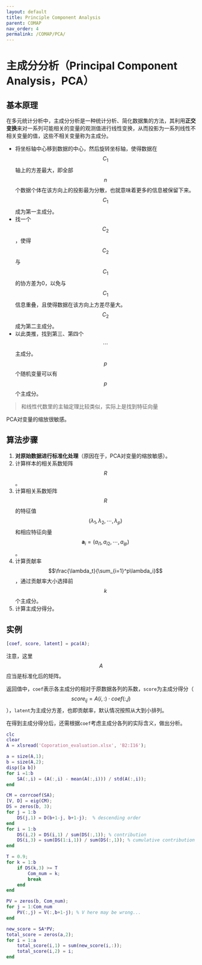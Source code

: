 ```yaml
---
layout: default
title: Principle Component Analysis
parent: COMAP
nav_order: 4
permalink: /COMAP/PCA/
---
```


# 主成分分析（Principal Component Analysis，PCA）

## 基本原理

在多元统计分析中，主成分分析是一种统计分析、简化数据集的方法，其利用**正交变换**来对一系列可能相关的变量的观测值进行线性变换，从而投影为一系列线性不相关变量的值，这些不相关变量称为主成分。

* 将坐标轴中心移到数据的中心，然后旋转坐标轴，使得数据在$$C_1$$轴上的方差最大，即全部$$n$$个数据个体在该方向上的投影最为分散，也就意味着更多的信息被保留下来。$$C_1$$成为第一主成分。
* 找一个$$C_2$$，使得$$C_2$$与$$C_1$$的协方差为0，以免与$$C_1$$信息重叠，且使得数据在该方向上方差尽量大。$$C_2$$成为第二主成分。
* 以此类推，找到第三、第四个$$\cdots$$主成分。$$p$$个随机变量可以有$$p$$个主成分。

> 和线性代数里的主轴定理比较类似，实际上是找到特征向量

PCA对变量的缩放很敏感。

## 算法步骤

1. **对原始数据进行标准化处理**（原因在于，PCA对变量的缩放敏感）。
2. 计算样本的相关系数矩阵$$R$$。
3. 计算相关系数矩阵$$R$$的特征值$$(\lambda_1,\lambda_2,\cdots,\lambda_p)$$和相应特征向量$$\mathbf{a}_i=(a_{i1},a_{i2},\cdots,a_{ip})$$。
4. 计算贡献率$$\frac{\lambda_t}{\sum_{i=1}^p\lambda_i}$$，通过贡献率大小选择前$$k$$个主成分。
5. 计算主成分得分。

## 实例

```matlab
[coef, score, latent] = pca(A);
```

注意，这里$$A$$应当是标准化后的矩阵。

返回值中，`coef`表示各主成分的相对于原数据各列的系数，`score`为主成分得分（$$\mathit{score}_{ij}=A(i,:)\cdot coef(:,j)$$），`latent`为主成分方差，也即贡献率，默认情况按照从大到小排列。

在得到主成分得分后，还需根据`coef`考虑主成分各列的实际含义，做出分析。

```matlab
clc
clear
A = xlsread('Coporation_evaluation.xlsx', 'B2:I16');

a = size(A,1);
b = size(A,2);
disp([a b])
for i =1:b
    SA(:,i) = (A(:,i) - mean(A(:,i))) / std(A(:,i));
end

CM = corrcoef(SA);
[V, D] = eig(CM);
DS = zeros(b, 3);
for j = 1:b
    DS(j,1) = D(b+1-j, b+1-j);  % descending order
end
for i = 1:b
    DS(i,2) = DS(i,1) / sum(DS(:,1)); % contribution
    DS(i,3) = sum(DS(1:i,1)) / sum(DS(:,1)); % cumulative contribution
end

T = 0.9;
for k = 1:b
    if DS(k,3) >= T
        Com_num = k;
        break
    end
end

PV = zeros(b, Com_num);
for j = 1:Com_num
    PV(:,j) = V(:,b+1-j); % V here may be wrong...
end

new_score = SA*PV;
total_score = zeros(a,2);
for i = 1:a
    total_score(i,1) = sum(new_score(i,:));
    total_score(i,2) = i;
end
```



